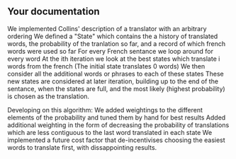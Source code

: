 
Your documentation
------------------

We implemented Collins' description of a translator with an arbitrary ordering
We defined a "State" which contains the a history of translated words, the probability of the tranlation so far, and a record of which french words were used so far
For every French sentance we loop around for every word
  At the ith iteration we look at the best states which translate i words from the french
    (The initial state translates 0 words)
  We then consider all the additional words or phrases to each of these states
  These new states are considered at later iteration, building up to the end of the sentance, when the states are full, and the most likely (highest probability) is chosen as the translation.

Developing on this algorithm:
  We added weightings to the different elements of the probability and tuned them by hand for best results
  Added additional weighting in the form of decreasing the probability of translations which are less contiguous to the last word translated in each state
  We implemented a future cost factor that de-incentivises choosing the easiest words to translate first, with dissappointing results.
    


